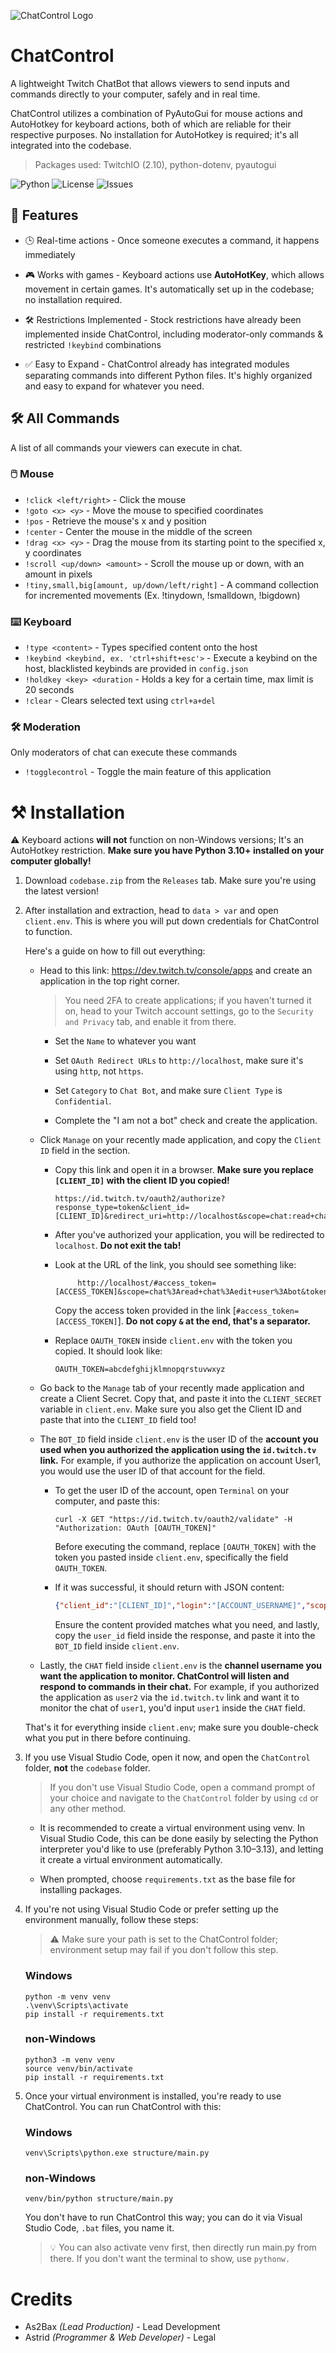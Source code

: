 ![ChatControl Logo](https://monobyte.studio/assets/projects/chatcontrol.png)
# ChatControl
A lightweight Twitch ChatBot that allows viewers to send inputs and commands directly to your computer, safely and in real time.

ChatControl utilizes a combination of PyAutoGui for mouse actions and AutoHotkey for keyboard actions, both of which are reliable for their respective purposes. No installation for AutoHotkey is required; it's all integrated into the codebase.

> Packages used: TwitchIO (2.10), python-dotenv, pyautogui

![Python](https://img.shields.io/badge/Python-3.10--3.13-blue)
![License](https://img.shields.io/github/license/MonobyteStudios/ChatControl)
![Issues](https://img.shields.io/github/issues/MonobyteStudios/ChatControl)

## 💫 Features

- 🕒 Real-time actions - Once someone executes a command, it happens immediately

- 🎮 Works with games - Keyboard actions use **AutoHotKey**, which allows movement in certain games. It's automatically set up in the codebase; no installation required.

- 🛠️ Restrictions Implemented - Stock restrictions have already been implemented inside ChatControl, including moderator-only commands & restricted `!keybind` combinations

- ✅ Easy to Expand - ChatControl already has integrated modules separating commands into different Python files. It's highly organized and easy to expand for whatever you need.

## 🛠️ All Commands
A list of all commands your viewers can execute in chat.

### 🖱️ Mouse
- `!click <left/right>` - Click the mouse
- `!goto <x> <y>` - Move the mouse to specified coordinates
- `!pos` - Retrieve the mouse's x and y position
- `!center` - Center the mouse in the middle of the screen
- `!drag <x> <y>` - Drag the mouse from its starting point to the specified x, y coordinates
- `!scroll <up/down> <amount>` - Scroll the mouse up or down, with an amount in pixels
- `!tiny,small,big[amount, up/down/left/right]` - A command collection for incremented movements (Ex. !tinydown, !smalldown, !bigdown)

### ⌨️ Keyboard
- `!type <content>` - Types specified content onto the host
- `!keybind <keybind, ex. 'ctrl+shift+esc'>` - Execute a keybind on the host, blacklisted keybinds are provided in `config.json`
- `!holdkey <key> <duration` - Holds a key for a certain time, max limit is 20 seconds
- `!clear` - Clears selected text using `ctrl+a+del`

### 🛠️ Moderation
Only moderators of chat can execute these commands
- `!togglecontrol` - Toggle the main feature of this application

# ⚒️ Installation
⚠️ Keyboard actions **will not** function on non-Windows versions; It's an AutoHotkey restriction. **Make sure you have Python 3.10+ installed on your computer globally!**

1. Download `codebase.zip` from the `Releases` tab. Make sure you're using the latest version!
   
2. After installation and extraction, head to `data > var` and open `client.env`. This is where you will put down credentials for ChatControl to function.

   Here's a guide on how to fill out everything:
   
   - Head to this link: https://dev.twitch.tv/console/apps and create an application in the top right corner.
     
     > You need 2FA to create applications; if you haven't turned it on, head to your Twitch account settings, go to the `Security and Privacy` tab, and enable it from there.

     - Set the `Name` to whatever you want
       
     - Set `OAuth Redirect URLs` to `http://localhost`, make sure it's using `http`, not `https`.
       
     - Set `Category` to `Chat Bot`, and make sure `Client Type` is `Confidential`.
       
     - Complete the "I am not a bot" check and create the application.
       
       
   - Click `Manage` on your recently made application, and copy the `Client ID` field in the section.
       
     - Copy this link and open it in a browser. **Make sure you replace `[CLIENT_ID]` with the client ID you copied!**
       ```
       https://id.twitch.tv/oauth2/authorize?response_type=token&client_id=[CLIENT_ID]&redirect_uri=http://localhost&scope=chat:read+chat:edit+user:bot&force_verify=true
       ```

     - After you've authorized your application, you will be redirected to `localhost`. **Do not exit the tab!**
    
     - Look at the URL of the link, you should see something like:
        ```
             http://localhost/#access_token=[ACCESS_TOKEN]&scope=chat%3Aread+chat%3Aedit+user%3Abot&token_type=bearer
        ```
        Copy the access token provided in the link [`#access_token=[ACCESS_TOKEN]`]. **Do not copy  `&` at the end, that's a separator.**

     - Replace `OAUTH_TOKEN` inside `client.env` with the token you copied. It should look like:
          ```
       OAUTH_TOKEN=abcdefghijklmnopqrstuvwxyz
          ```

    - Go back to the `Manage` tab of your recently made application and create a Client Secret. Copy that, and paste it into the `CLIENT_SECRET` variable in `client.env`. Make sure you also get the Client ID and paste that into the `CLIENT_ID` field too!

     - The `BOT_ID` field inside `client.env` is the user ID of the **account you used when you authorized the application using the `id.twitch.tv` link.** For example, if you authorize the application on account User1, you would use the user ID of that account for the field.
       
       - To get the user ID of the account, open `Terminal` on your computer, and paste this:
         
         ```
         curl -X GET "https://id.twitch.tv/oauth2/validate" -H "Authorization: OAuth [OAUTH_TOKEN]"
         ```
         Before executing the command, replace `[OAUTH_TOKEN]` with the token you pasted inside `client.env`, specifically the field `OAUTH_TOKEN`.

       - If it was successful, it should return with JSON content:
         ```json
         {"client_id":"[CLIENT_ID]","login":"[ACCOUNT_USERNAME]","scopes":["chat:edit","chat:read","user:bot"],"user_id":"[USER_ID]","expires_in":123456789}
         ```

         Ensure the content provided matches what you need, and lastly, copy the `user_id` field inside the response, and paste it into the `BOT_ID` field inside `client.env`.

   - Lastly, the `CHAT` field inside `client.env` is the **channel username you want the application to monitor. ChatControl will listen and respond to commands in their chat.** For example, if you authorized the application as `user2` via the `id.twitch.tv` link and want it to monitor the chat of `user1`, you'd input `user1` inside the `CHAT` field.
  
   That's it for everything inside `client.env`; make sure you double-check what you put in there before continuing.

3. If you use Visual Studio Code, open it now, and open the `ChatControl` folder, **not** the `codebase` folder.
   > If you don't use Visual Studio Code, open a command prompt of your choice and navigate to the `ChatControl` folder by using `cd` or any other method.

    - It is recommended to create a virtual environment using venv. In Visual Studio Code, this can be done easily by selecting the Python interpreter you'd like to use (preferably Python 3.10–3.13), and letting it create a virtual environment automatically.

    - When prompted, choose `requirements.txt` as the base file for installing packages.

4. If you're not using Visual Studio Code or prefer setting up the environment manually, follow these steps:
     > ⚠️ Make sure your path is set to the ChatControl folder; environment setup may fail if you don't follow this step.
   
    ### Windows
     ```
     python -m venv venv
     .\venv\Scripts\activate
     pip install -r requirements.txt
      ```

   ### non-Windows
   ```
   python3 -m venv venv
   source venv/bin/activate
   pip install -r requirements.txt
   ```

5. Once your virtual environment is installed, you're ready to use ChatControl. You can run ChatControl with this:
   
   ### Windows
    ```
    venv\Scripts\python.exe structure/main.py
    ```
  
    ### non-Windows
    ```
    venv/bin/python structure/main.py
    ```

    You don't have to run ChatControl this way; you can do it via Visual Studio Code, `.bat` files, you name it.

    > 💡 You can also activate venv first, then directly run main.py from there. If you don't want the terminal to show, use `pythonw.`

# Credits
- As2Bax *(Lead Production)* - Lead Development
- Astrid *(Programmer & Web Developer)* - Legal
